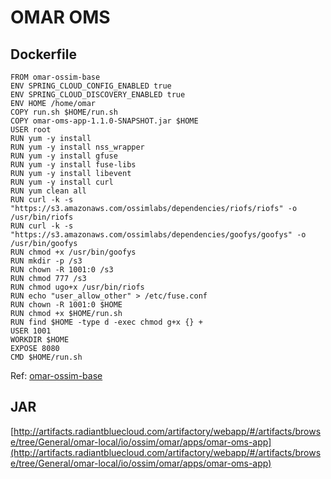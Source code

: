 # OMAR OMS

## Dockerfile
```
FROM omar-ossim-base
ENV SPRING_CLOUD_CONFIG_ENABLED true
ENV SPRING_CLOUD_DISCOVERY_ENABLED true
ENV HOME /home/omar
COPY run.sh $HOME/run.sh
COPY omar-oms-app-1.1.0-SNAPSHOT.jar $HOME
USER root
RUN yum -y install
RUN yum -y install nss_wrapper
RUN yum -y install gfuse
RUN yum -y install fuse-libs
RUN yum -y install libevent
RUN yum -y install curl
RUN yum clean all
RUN curl -k -s "https://s3.amazonaws.com/ossimlabs/dependencies/riofs/riofs" -o /usr/bin/riofs
RUN curl -k -s "https://s3.amazonaws.com/ossimlabs/dependencies/goofys/goofys" -o /usr/bin/goofys
RUN chmod +x /usr/bin/goofys
RUN mkdir -p /s3
RUN chown -R 1001:0 /s3
RUN chmod 777 /s3
RUN chmod ugo+x /usr/bin/riofs
RUN echo "user_allow_other" > /etc/fuse.conf
RUN chown -R 1001:0 $HOME
RUN chmod +x $HOME/run.sh
RUN find $HOME -type d -exec chmod g+x {} +
USER 1001
WORKDIR $HOME
EXPOSE 8080
CMD $HOME/run.sh
```
Ref: [omar-ossim-base](../../../omar-ossim-base/docs/install-guide/omar-ossim-base/)

## JAR
[http://artifacts.radiantbluecloud.com/artifactory/webapp/#/artifacts/browse/tree/General/omar-local/io/ossim/omar/apps/omar-oms-app](http://artifacts.radiantbluecloud.com/artifactory/webapp/#/artifacts/browse/tree/General/omar-local/io/ossim/omar/apps/omar-oms-app)
